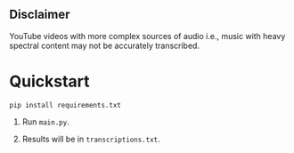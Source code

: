 ## Disclaimer
YouTube videos with more complex sources of audio i.e., music with heavy spectral content may not be accurately transcribed.


# Quickstart

`pip install requirements.txt`

1. Run `main.py`.

2. Results will be in `transcriptions.txt`.
